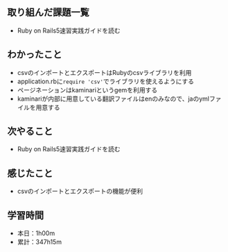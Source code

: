 ## 取り組んだ課題一覧
- Ruby on Rails5速習実践ガイドを読む
## わかったこと
- csvのインポートとエクスポートはRubyのcsvライブラリを利用
- application.rbに`require 'csv'`でライブラリを使えるようにする
- ページネーションはkaminariというgemを利用する
- kaminariが内部に用意している翻訳ファイルはenのみなので、jaのymlファイルを用意する
## 次やること
- Ruby on Rails5速習実践ガイドを読む
## 感じたこと
- csvのインポートとエクスポートの機能が便利
## 学習時間
- 本日：1h00m
- 累計：347h15m

